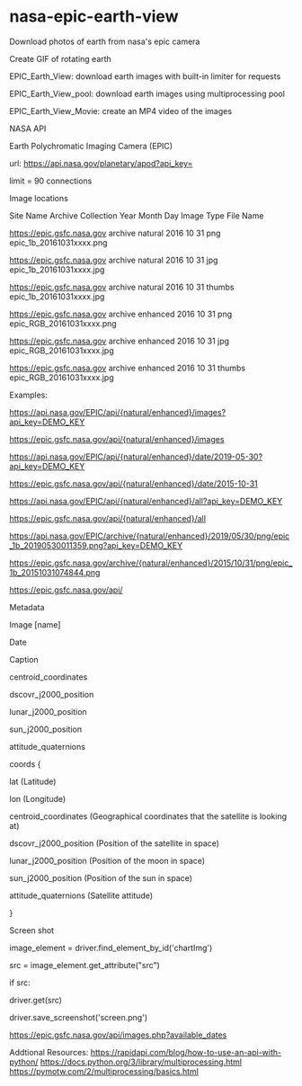 # nasa-epic-earth-view
Download photos of earth from nasa's epic camera

Create GIF of rotating earth

EPIC_Earth_View: download earth images with built-in limiter for requests

EPIC_Earth_View_pool: download earth images using multiprocessing pool

EPIC_Earth_View_Movie: create an MP4 video of the images

NASA API

Earth Polychromatic Imaging Camera (EPIC)

url: https://api.nasa.gov/planetary/apod?api_key=

limit = 90 connections

Image locations

Site Name	                 Archive	Collection	 Year	Month	 Day	Image Type	 File Name

https://epic.gsfc.nasa.gov	archive	natural	    2016	10	    31	 png	        epic_1b_20161031xxxx.png

https://epic.gsfc.nasa.gov	archive	natural	    2016	10	    31	 jpg	        epic_1b_20161031xxxx.jpg

https://epic.gsfc.nasa.gov	archive	natural	    2016	10	    31	 thumbs	     epic_1b_20161031xxxx.jpg

https://epic.gsfc.nasa.gov	archive	enhanced	   2016	10	    31	 png	        epic_RGB_20161031xxxx.png

https://epic.gsfc.nasa.gov	archive	enhanced	   2016	10	    31	 jpg	        epic_RGB_20161031xxxx.jpg

https://epic.gsfc.nasa.gov	archive	enhanced	   2016	10	    31	 thumbs	     epic_RGB_20161031xxxx.jpg


Examples:

https://api.nasa.gov/EPIC/api/{natural/enhanced}/images?api_key=DEMO_KEY

https://epic.gsfc.nasa.gov/api/{natural/enhanced}/images

https://api.nasa.gov/EPIC/api/{natural/enhanced}/date/2019-05-30?api_key=DEMO_KEY

https://epic.gsfc.nasa.gov/api/{natural/enhanced}/date/2015-10-31

https://api.nasa.gov/EPIC/api/{natural/enhanced}/all?api_key=DEMO_KEY

https://epic.gsfc.nasa.gov/api/{natural/enhanced}/all

https://api.nasa.gov/EPIC/archive/{natural/enhanced}/2019/05/30/png/epic_1b_20190530011359.png?api_key=DEMO_KEY

https://epic.gsfc.nasa.gov/archive/{natural/enhanced}/2015/10/31/png/epic_1b_20151031074844.png

https://epic.gsfc.nasa.gov/api/

Metadata

Image [name]

Date

Caption

centroid_coordinates

dscovr_j2000_position

lunar_j2000_position

sun_j2000_position


attitude_quaternions

coords
{

lat (Latitude)

lon (Longitude)

centroid_coordinates (Geographical coordinates that the satellite is looking at)

dscovr_j2000_position (Position of the satellite in space)

lunar_j2000_position   (Position of the moon in space)

sun_j2000_position (Position of the sun in space)

attitude_quaternions   (Satellite attitude)

}

Screen shot

image_element = driver.find_element_by_id('chartImg')

src = image_element.get_attribute("src")

if src:

driver.get(src)

driver.save_screenshot('screen.png')

https://epic.gsfc.nasa.gov/api/images.php?available_dates


Addtional Resources:
https://rapidapi.com/blog/how-to-use-an-api-with-python/
https://docs.python.org/3/library/multiprocessing.html
https://pymotw.com/2/multiprocessing/basics.html
